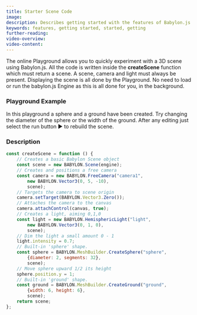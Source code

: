 ```yaml
---
title: Starter Scene Code
image: 
description: Describes getting started with the features of Babylon.js and the code for them
keywords: features, getting started, started, getting
further-reading:
video-overview:
video-content:
---
```


The online Playground allows you to quickly experiment with a 3D scene using Babylon.js. All the code is written inside the **createScene** function which must return a scene. A scene, camera and light must always be present. Displaying the scene is all done by the Playground. No need to load or run the babylon.js Engine as this is all done for you, in the background.


### Playground Example
In this playground a sphere and a ground have been created. Try changing the diameter of the sphere or the width of the ground. After any editing just select the run button &#x25B6; to rebuild the scene.  

<Playground id="#WJXQP0" title="Basic Playground" description="CreateScene Playground." />  

### Description

```javascript
const createScene = function () {
    // Creates a basic Babylon Scene object
    const scene = new BABYLON.Scene(engine);
    // Creates and positions a free camera
    const camera = new BABYLON.FreeCamera("camera1", 
        new BABYLON.Vector3(0, 5, -10), 
        scene);
    // Targets the camera to scene origin
    camera.setTarget(BABYLON.Vector3.Zero());
    // Attaches the camera to the canvas
    camera.attachControl(canvas, true);
    // Creates a light, aiming 0,1,0
    const light = new BABYLON.HemisphericLight("light", 
        new BABYLON.Vector3(0, 1, 0), 
        scene);
    // Dim the light a small amount 0 - 1
    light.intensity = 0.7;
    // Built-in 'sphere' shape.
    const sphere = BABYLON.MeshBuilder.CreateSphere("sphere", 
        {diameter: 2, segments: 32}, 
        scene);
    // Move sphere upward 1/2 its height
    sphere.position.y = 1;
    // Built-in 'ground' shape.
    const ground = BABYLON.MeshBuilder.CreateGround("ground", 
        {width: 6, height: 6}, 
        scene);
    return scene;
};
```
